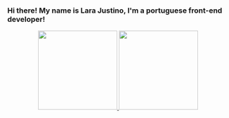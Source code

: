 ### Hi there! My name is Lara Justino, I'm a portuguese front-end developer!
<div align="center">
  <a href="https://github.com/rafaballerini">
  <img height="180em" src="https://github-readme-stats.vercel.app/api?username=LaraJustino&show_icons=true&theme=material-palenight&include_all_commits=true&count_private=true"/>
  <img height="180em" src="https://github-readme-stats.vercel.app/api/top-langs/?username=LaraJustino&layout=compact&langs_count=7&theme=material-palenight"/>
</div>
